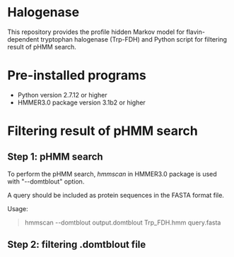 # Halogenase
This repository provides the profile hidden Markov model for flavin-dependent tryptophan halogenase (Trp-FDH) and Python script for filtering result of pHMM search.

# Pre-installed programs
* Python version 2.7.12 or higher
* HMMER3.0 package version 3.1b2 or higher

# Filtering result of pHMM search
## Step 1: pHMM search
To perform the pHMM search, *hmmscan* in HMMER3.0 package is used with "--domtblout" option.

A query should be included as protein sequences in the FASTA format file.

Usage:

>hmmscan --domtblout output.domtblout Trp_FDH.hmm query.fasta

## Step 2: filtering .domtblout file
